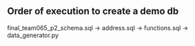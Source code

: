 ## Order of execution to create a demo db
final_team065_p2_schema.sql -> address.sql -> functions.sql -> data_generator.py